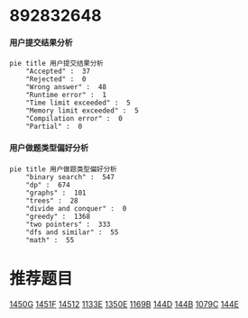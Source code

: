 # 892832648

<!-- tabs:start -->



#### **用户提交结果分析**

```mermaid
pie title 用户提交结果分析
    "Accepted" :  37
    "Rejected" :  0
    "Wrong answer" :  48
    "Runtime error" :  1
    "Time limit exceeded" :  5
    "Memory limit exceeded" :  5
    "Compilation error" :  0
    "Partial" :  0
```

#### **用户做题类型偏好分析**

```mermaid
pie title 用户做题类型偏好分析
    "binary search" :  547
    "dp" :  674
    "graphs" :  101
    "trees" :  28
    "divide and conquer" :  0
    "greedy" :  1368
    "two pointers" :  333
    "dfs and similar" :  55
    "math" :  55
```



<!-- tabs:end -->
# 推荐题目
[1450G](https://codeforces.com/contest/1450/problem/G)
[1451F](https://codeforces.com/contest/1451/problem/F)
[14512](https://codeforces.com/contest/1451/problem/2)
[1133E](https://codeforces.com/contest/1133/problem/E)
[1350E](https://codeforces.com/contest/1350/problem/E)
[1169B](https://codeforces.com/contest/1169/problem/B)
[144D](https://codeforces.com/contest/144/problem/D)
[144B](https://codeforces.com/contest/144/problem/B)
[1079C](https://codeforces.com/contest/1079/problem/C)
[144E](https://codeforces.com/contest/144/problem/E)

